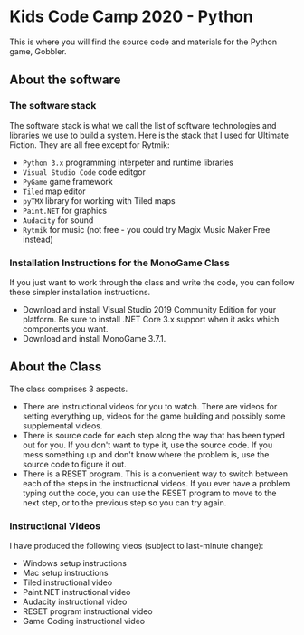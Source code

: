 # Kids Code Camp 2020 - Python
This is where you will find the source code and materials for the Python game, Gobbler.

## About the software

### The software stack
The software stack is what we call the list of software technologies and libraries we use to build a system.  Here is the stack that I used for Ultimate Fiction.  They are all free except for Rytmik:

- `Python 3.x` programming interpeter and runtime libraries
- `Visual Studio Code` code editgor
- `PyGame` game framework
- `Tiled` map editor
- `pyTMX` library for working with Tiled maps
- `Paint.NET` for graphics
- `Audacity` for sound
- `Rytmik` for music (not free - you could try Magix Music Maker Free instead)

### Installation Instructions for the MonoGame Class
If you just want to work through the class and write the code, you can follow these simpler installation instructions.

- Download and install Visual Studio 2019 Community Edition for your platform.  Be sure to install .NET Core 3.x support when it asks which components you want.
- Download and install MonoGame 3.7.1.

## About the Class

The class comprises 3 aspects.
- There are instructional videos for you to watch.  There are videos for setting everything up, videos for the game building and possibly some supplemental videos.
- There is source code for each step along the way that has been typed out for you.  If you don't want to type it, use the source code.  If you mess something up and don't know where the problem is, use the source code to figure it out.
- There is a RESET program.  This is a convenient way to switch between each of the steps in the instructional videos.  If you ever have a problem typing out the code, you can use the RESET program to move to the next step, or to the previous step so you can try again.

### Instructional Videos

I have produced the following vieos (subject to last-minute change):
- Windows setup instructions
- Mac setup instructions
- Tiled instructional video
- Paint.NET instructional video
- Audacity instructional video
- RESET program instructional video
- Game Coding instructional video

